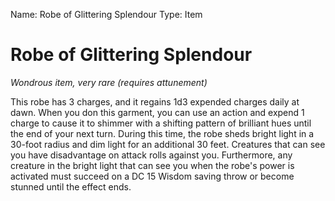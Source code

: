 Name: Robe of Glittering Splendour
Type: Item

# Robe of Glittering Splendour
_Wondrous item, very rare (requires attunement)_

This robe has 3 charges, and it regains 1d3 expended charges daily at dawn. When you don this garment, you can use an action and expend 1 charge to cause it to shimmer with a shifting pattern of brilliant hues until the end of your next turn. During this time, the robe sheds bright light in a 30-foot radius and dim light for an additional 30 feet. Creatures that can see you have disadvantage on attack rolls against you. Furthermore, any creature in the bright light that can see you when the robe's power is activated must succeed on a DC 15 Wisdom saving throw or become stunned until the effect ends.